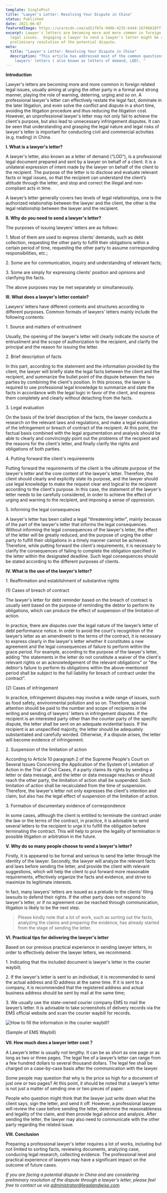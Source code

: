 ```yaml
---
template: SinglePost
title: "Lawyer's Letter: Resolving Your Dispute in China"
status: Published
date: 2021-06-07
featuredImage: https://ucarecdn.com/ad21f87e-948b-4235-b448-1674b818ff16/
excerpt: Lawyer's letters are becoming more and more common in foreign related
  legal issues.  Engaging a lawyer to send a lawyer's letter might be a
  preliminary resolution of the potential dispute.
meta:
  title: "Lawyer's Letter: Resolving Your Dispute in China"
  description: "This article has addressed most of the common questions related to
    lawyers' letters ( also known as letters of demand, LOD). "
---
```

**Introduction**

Lawyer's letters are becoming more and more common in foreign related legal issues, usually aiming at urging the other party in a formal and strong manner, playing the role of warning, deterring, urging and so on. A professional lawyer's letter can effectively restate the legal fact, dominate in the later litigation, and even solve the conflict and dispute in a short time, avoiding the litigation procedure and thus reducing the litigation cost. However, an unprofessional lawyer's letter may not only fail to achieve the client's purpose, but also lead to unnecessary infringement disputes. It can be seen that understanding and grasping the legal nature and legal risks of lawyer's letter is important for conducting civil and commercial activities (e.g. trading) in China.

**I. What is a lawyer's letter?**

A lawyer's letter, also known as a letter of demand (“LOD”), is a professional legal document prepared and sent by a lawyer on behalf of a client. It is a unilateral expression of intent made by the lawyer on behalf of the client to the recipient. The purpose of the letter is to disclose and evaluate relevant facts or legal issues, so that the recipient can understand the client’s attitude through the letter, and stop and correct the illegal and non-compliant acts in time.

A lawyer’s letter generally covers two levels of legal relationships, one is the authorized relationship between the lawyer and the client, the other is the legal relationship between the lawyer and the recipient. 

**II. Why do you need to send a lawyer's letter?**

The purposes of issuing lawyers’ letters are as follows:

1\. Most of them are used to express clients’ demands, such as debt collection, requesting the other party to fulfill their obligations within a certain period of time, requesting the other party to assume corresponding responsibilities, etc.;

2\. Some are for communication, inquiry and understanding of relevant facts;

3\. Some are simply for expressing clients’ position and opinions and clarifying the facts.

The above purposes may be met separately or simultaneously.

**III. What does a lawyer's letter contain?**

Lawyers’ letters have different contents and structures according to different purposes. Common formats of lawyers' letters mainly include the following contents:

1\. Source and matters of entrustment

Usually, the opening of the lawyer's letter will clearly indicate the source of entrustment and the scope of authorization to the recipient, and clarify the principal and the reason for issuing the letter.

2\. Brief description of facts

In this part, according to the statement and the information provided by the client, the lawyer will briefly state the legal facts between the client and the recipient, and summarize the bullet point of the dispute between the two parties by combining the client's position. In this process, the lawyer is required to use professional legal knowledge to summarize and state the facts in accordance with the legal logic in favor of the client, and express them completely and clearly without detaching from the facts.

3\. Legal evaluation

On the basis of the brief description of the facts, the lawyer conducts a research on the relevant laws and regulations, and make a legal evaluation of the infringement or breach of contract of the recipient. At this point, the factual basis combined with the legal argumentation and analysis should be able to clearly and convincingly point out the problems of the recipient and the reasons for the client's letter, and finally clarify the rights and obligations of both parties.

4\. Putting forward the client's requirements

Putting forward the requirements of the client is the ultimate purpose of the lawyer's letter and the core content of the lawyer's letter. Therefore, the client should clearly and explicitly state its purpose, and the lawyer should use legal knowledge to make the request clear and logical to the recipient according to the client's purpose. In this case, the statement of the lawyer's letter needs to be carefully considered, in order to achieve the effect of urging and warning to the recipient, and imposing a sense of oppression.

5\. Informing the legal consequences

A lawyer's letter has been called a legal "threatening letter", mainly because of the part of the lawyer's letter that informs the legal consequences. Without informing the legal consequences of the lawyer's letter, the effect of the letter will be greatly reduced, and the purpose of urging the other party to fulfill their obligations in a timely manner cannot be achieved. Therefore, while putting forward the client's requirements, it is necessary to clarify the consequences of failing to complete the obligation specified in the letter within the designated deadline. Such legal consequences should be stated according to the different purposes of clients.

**IV. What is the use of the lawyer's letter?**

1\. Reaffirmation and establishment of substantive rights

(1) Cases of breach of contract

The lawyer's letter for debt reminder based on the breach of contract is usually sent based on the purpose of reminding the debtor to perform its obligations, which can produce the effect of suspension of the limitation of action.

In practice, there are disputes over the legal nature of the lawyer’s letter of debt performance notice. In order to avoid the court's recognition of the lawyer’s letter as an amendment to the terms of the contract, it is necessary to express clearly in the lawyer's letter whether it constitutes a new agreement and the legal consequences of failure to perform within the grace period. For example, according to the purpose of the lawyer's letter, adding "the statements in the letter do not constitute a waiver of the client's relevant rights or an acknowledgement of the relevant obligations" or "the debtor's failure to perform its obligations within the above-mentioned period shall be subject to the full liability for breach of contract under the contract”. 

(2) Cases of infringement

In practice, infringement disputes may involve a wide range of issues, such as food safety, environmental pollution and so on. Therefore, special attention should be paid to the number and scope of recipients in the writing and sending of lawyers' letters in infringement disputes. If the recipient is an interested party other than the counter party of the specific dispute, the letter shall be sent on an adequate evidential basis. If the recipient is an unspecified majority, the letter should be adequately substantiated and carefully worded. Otherwise, if a dispute arises, the letter will become evidence of infringement.

2\. Suspension of the limitation of action

According to Article 10 paragraph 2 of the Supreme People's Court on Several Issues Concerning the Application of the System of Limitation of Action in the Trial of Civil Cases, if a party claims its rights by sending a letter or data message, and the letter or data message reaches or should reach the other party, the limitation of action shall be suspended. Such limitation of action shall be recalculated from the time of suspension. Therefore, the lawyer's letter not only expresses the client's intention and claim, but also has the legal effect of suspension of the limitation of action.

3\. Formation of documentary evidence of correspondence

In some cases, although the client is entitled to terminate the contract under the law or the terms of the contract, in practice, it is advisable to send several letters to the recipient to urge it to fulfill the obligation before terminating the contract. This will help to prove the legality of termination in possible litigation or arbitration in the future.

**V. Why do so many people choose to send a lawyer's letter?**

Firstly, it is appeared to be formal and serious to send the letter through the identity of the lawyer. Secondly, the lawyer will analyze the relevant facts and laws before sending the letter, and provide the client with relevant suggestions, which will help the client to put forward more reasonable requirements, effectively organize the facts and evidence, and strive to maximize its legitimate interests.

In fact, many lawyers' letters are issued as a prelude to the clients’ filing lawsuits to defend their rights. If the other party does not respond to lawyer's letter, or if no agreement can be reached through communication, litigation is likely to be the next step.

> Please kindly note that a lot of work, such as sorting out the facts, analyzing the claims and preparing the evidence, has already started from the stage of sending the letter.

**VI. Practical tips for delivering the lawyer's letter** 

Based on our previous practical experience in sending lawyer letters, in order to effectively deliver the lawyer letters, we recommend:

1\. Indicating that the included document is lawyer's letter in the courier waybill;

2\. If the lawyer's letter is sent to an individual, it is recommended to send the actual address and ID address at the same time. If it is sent to a company, it is recommended that the registered address and actual business address should be sent by mail at the same time;

3\. We usually use the state-owned courier company EMS to mail the lawyer’s letter. It is advisable to take screenshots of delivery records via the EMS official website and scan the courier waybill for records.  

![How to fill the information in the courier waybill?](https://ucarecdn.com/4bbbea2c-90a4-4a35-b46e-f80c1b0b8a35/ "EMS Waybill")

(Sample of EMS Waybill)

**VII. How much does a lawyer letter cost？**

A Lawyer’s letter is usually not lengthy. It can be as short as one page or as long as two or three pages. The legal fee of a lawyer’s letter can range from a few hundred dollars to several thousand dollars. The legal fee shall be charged on a case-by-case basis after the communication with the lawyer.

Some people may question that why is the price so high for a document of just one or two pages? At this point, it should be noted that a lawyer’s letter is not just a matter of sending one or two pieces of paper.

People who question might think that the lawyer just write down what the client says, sign the letter, and send it off. However, a professional lawyer will review the case before sending the letter, determine the reasonableness and legality of the claim, and then provide legal advice and analysis. After sending the letter, the lawyer may also need to communicate with the other party regarding the related issue.

**VIII. Conclusion**

Preparing a professional lawyer's letter requires a lot of works, including but not limited to sorting facts, reviewing documents, analyzing case, conducing legal research, collecting evidence. The professional level and practical experience of lawyers may have a significant impact on the outcome of future cases.

*If you are facing a potential dispute in China and are considering preliminary resolution of the dispute through a lawyer's letter, please feel free to contact us via administrator@legalandwise.com.*